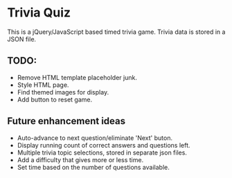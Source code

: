 # Trivia Quiz
This is a jQuery/JavaScript based timed trivia game.  Trivia data is stored in a JSON file.

## TODO:  
* Remove HTML template placeholder junk.
* Style HTML page.
* Find themed images for display.
* Add button to reset game.

## Future enhancement ideas
* Auto-advance to next question/eliminate 'Next' buton.
* Display running count of correct answers and questions left.
* Multiple trivia topic selections, stored in separate json files.
* Add a difficulty that gives more or less time.
* Set time based on the number of questions available.
